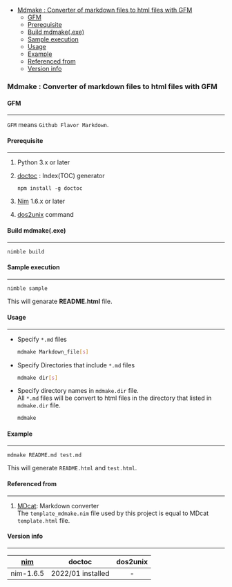 <!-- START doctoc generated TOC please keep comment here to allow auto update -->
<!-- DON'T EDIT THIS SECTION, INSTEAD RE-RUN doctoc TO UPDATE -->

- [Mdmake  : Converter of markdown files to html files with GFM](#mdmake---converter-of-markdown-files-to-html-files-with-gfm)
  - [GFM](#gfm)
  - [Prerequisite](#prerequisite)
  - [Build mdmake(.exe)](#build-mdmakeexe)
  - [Sample execution](#sample-execution)
  - [Usage](#usage)
  - [Example](#example)
  - [Referenced from](#referenced-from)
  - [Version info](#version-info)

<!-- END doctoc generated TOC please keep comment here to allow auto update -->

### Mdmake  : Converter of markdown files to html files with GFM

#### GFM

---

`GFM` means `Github Flavor Markdown`.

#### Prerequisite

---

1. Python 3.x or later
1. [doctoc](https://github.com/thlorenz/doctoc) : Index(TOC) generator

    ```
    npm install -g doctoc
    ```

1. [Nim][lk_nim] 1.6.x or later
1. [dos2unix](https://github.com/tizenorg/platform.upstream.dos2unix) command

#### Build mdmake(.exe)

---

```sh
nimble build
```

#### Sample execution

---

```sh
nimble sample
```

This will genarate **README.html** file.

#### Usage

---

- Specify `*.md` files

  ```sh
  mdmake Markdown_file[s]
  ```

- Specify Directories that include `*.md` files

  ```sh
  mdmake dir[s]
  ```

- Specify directory names in `mdmake.dir` file.  
  All `*.md` files will be convert to html files in the directory that listed in `mdmake.dir` file.

  ```sh
  mdmake
  ```

#### Example

---

```sh
mdmake README.md test.md
```

This will generate `README.html` and `test.html`.

#### Referenced from

---

1. [MDcat][lk_mdcat]: Markdown converter  
  The `template_mdmake.nim` file used by this project is equal to MDcat `template.html` file.

#### Version info

---

| [nim][lk_nim] | doctoc            | dos2unix |
| :------:      | :---:             | :---:    |
| nim-1.6.5     | 2022/01 installed | -        |

[lk_mdcat]:https://github.com/calganaygun/MDcat
[lk_nim]:https://nim-lang.org
